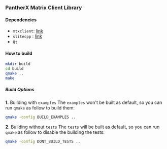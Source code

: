 ### PantherX Matrix Client Library

#### Dependencies
 * `mtxclient`: [link](https://github.com/Nheko-Reborn/mtxclient)
 * `slitecpp` : [link](https://github.com/SRombauts/SQLiteCpp)
 * `Qt`

#### How to build

```bash
mkdir build
cd build
qmake ..
make
```

##### Build Options
**1.** Building with `examples`
The `examples` won't be built as default, so you can run `qmake` as follow to build them:

```bash
qmake -config BUILD_EXAMPLES ..
```

**2.** Building without `tests`
The `tests` will be built as default, so you can run `qmake` as follow to disable the building the tests:

```bash
qmake -config DONT_BUILD_TESTS ..
```